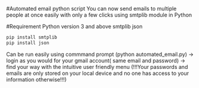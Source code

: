 #Automated email python script
You can now send emails to multiple people at once easily with only a few clicks
using smtplib module in Python

#Requirement
Python version 3 and above
smtplib
json

```bash
pip install smtplib
pip install json
```

Can be run easily using commmand prompt (python automated_email.py)
-> login as you would for your gmail account( same email and password)
-> find your way with the intuitive user friendly menu
(!!!Your passwords and emails are only stored on your local device and no one has access to your information otherwise!!!)
